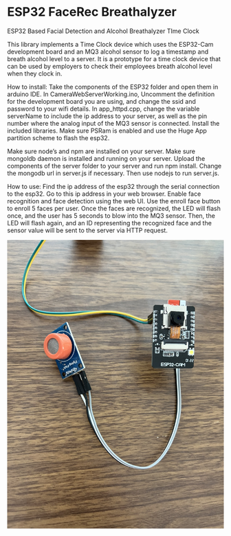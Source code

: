 # ESP32 FaceRec Breathalyzer
ESP32 Based Facial Detection and Alcohol Breathalyzer TIme Clock

This library implements a Time Clock device which uses the ESP32-Cam development board and an MQ3 alcohol sensor to log a timestamp and breath alcohol level to a server. It is a prototype for a time clock device that can be used by employers to check their employees breath alcohol level when they clock in. 

How to install:
Take the components of the ESP32 folder and open them in arduino IDE. In CameraWebServerWorking.ino, Uncomment the definition for the development board you are using, and change the ssid and password to your wifi details. In app_httpd.cpp, change the variable serverName to include the ip address to your server, as well as the pin number where the analog input of the MQ3 sensor is connected.  Install the included libraries. Make sure PSRam is enabled and use the Huge App partition scheme to flash the esp32. 

Make sure node’s and npm are installed on your server. Make sure mongoldb daemon is installed and running on your server. Upload the components of the server folder to your server and run npm install. Change the mongodb url in server.js if necessary. Then use nodejs to run server.js.

How to use:
Find the ip address of the esp32 through the serial connection to the esp32. Go to this ip address in your web browser. Enable face recognition and face detection using the web UI. Use the enroll face button to enroll 5 faces per user. Once the faces are recognized, the LED will flash once, and the user has 5 seconds to blow into the MQ3 sensor. Then, the LED will flash again, and an ID representing the recognized face and the sensor value will be sent to the server via HTTP request. 


![prototype image](https://github.com/noahyoungs/ESP32FaceRecBreathalyzer/blob/main/image.jpeg?raw=true)
